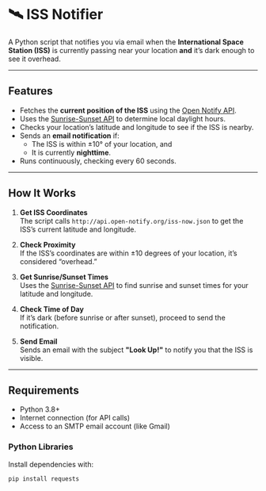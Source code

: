# 🛰️ ISS Notifier

A Python script that notifies you via email when the **International Space Station (ISS)** is currently passing near your location **and** it’s dark enough to see it overhead.

---

## Features

- Fetches the **current position of the ISS** using the [Open Notify API](http://api.open-notify.org/iss-now.json).
- Uses the [Sunrise-Sunset API](https://sunrise-sunset.org/api) to determine local daylight hours.
- Checks your location’s latitude and longitude to see if the ISS is nearby.
- Sends an **email notification** if:
  - The ISS is within ±10° of your location, and  
  - It is currently **nighttime**.
- Runs continuously, checking every 60 seconds.

---

## How It Works

1. **Get ISS Coordinates**  
   The script calls `http://api.open-notify.org/iss-now.json` to get the ISS’s current latitude and longitude.

2. **Check Proximity**  
   If the ISS’s coordinates are within ±10 degrees of your location, it’s considered “overhead.”

3. **Get Sunrise/Sunset Times**  
   Uses the [Sunrise-Sunset API](https://api.sunrise-sunset.org/json) to find sunrise and sunset times for your latitude and longitude.

4. **Check Time of Day**  
   If it’s dark (before sunrise or after sunset), proceed to send the notification.

5. **Send Email**  
   Sends an email with the subject **"Look Up!"** to notify you that the ISS is visible.

---

## Requirements

- Python 3.8+
- Internet connection (for API calls)
- Access to an SMTP email account (like Gmail)

### Python Libraries

Install dependencies with:

```bash
pip install requests
